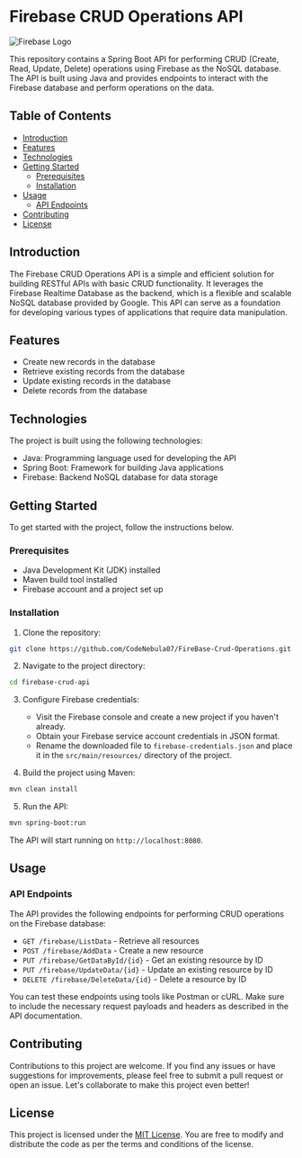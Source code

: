 # Firebase CRUD Operations API

![Firebase Logo](https://firebase.google.com/downloads/brand-guidelines/PNG/logo-vertical.png)

This repository contains a Spring Boot API for performing CRUD (Create, Read, Update, Delete) operations using Firebase as the NoSQL database. The API is built using Java and provides endpoints to interact with the Firebase database and perform operations on the data.

## Table of Contents

- [Introduction](#introduction)
- [Features](#features)
- [Technologies](#technologies)
- [Getting Started](#getting-started)
  - [Prerequisites](#prerequisites)
  - [Installation](#installation)
- [Usage](#usage)
  - [API Endpoints](#api-endpoints)
- [Contributing](#contributing)
- [License](#license)

## Introduction

The Firebase CRUD Operations API is a simple and efficient solution for building RESTful APIs with basic CRUD functionality. It leverages the Firebase Realtime Database as the backend, which is a flexible and scalable NoSQL database provided by Google. This API can serve as a foundation for developing various types of applications that require data manipulation.

## Features

- Create new records in the database
- Retrieve existing records from the database
- Update existing records in the database
- Delete records from the database

## Technologies

The project is built using the following technologies:

- Java: Programming language used for developing the API
- Spring Boot: Framework for building Java applications
- Firebase: Backend NoSQL database for data storage

## Getting Started

To get started with the project, follow the instructions below.

### Prerequisites

- Java Development Kit (JDK) installed
- Maven build tool installed
- Firebase account and a project set up

### Installation

1. Clone the repository:

```bash
git clone https://github.com/CodeNebula07/FireBase-Crud-Operations.git
```

2. Navigate to the project directory:

```bash
cd firebase-crud-api
```

3. Configure Firebase credentials:
   
   - Visit the Firebase console and create a new project if you haven't already.
   - Obtain your Firebase service account credentials in JSON format.
   - Rename the downloaded file to `firebase-credentials.json` and place it in the `src/main/resources/` directory of the project.

4. Build the project using Maven:

```bash
mvn clean install
```

5. Run the API:

```bash
mvn spring-boot:run
```

The API will start running on `http://localhost:8080`.

## Usage

### API Endpoints

The API provides the following endpoints for performing CRUD operations on the Firebase database:

- `GET /firebase/ListData` - Retrieve all resources
- `POST /firebase/AddData` - Create a new resource
- `PUT /firebase/GetDataById/{id}` - Get an existing resource by ID
- `PUT /firebase/UpdateData/{id}` - Update an existing resource by ID
- `DELETE /firebase/DeleteData/{id}` - Delete a resource by ID

You can test these endpoints using tools like Postman or cURL. Make sure to include the necessary request payloads and headers as described in the API documentation.

## Contributing

Contributions to this project are welcome. If you find any issues or have suggestions for improvements, please feel free to submit a pull request or open an issue. Let's collaborate to make this project even better!

## License

This project is licensed under the [MIT License](LICENSE). You are free to modify and distribute the code as per the terms and conditions of the license.
